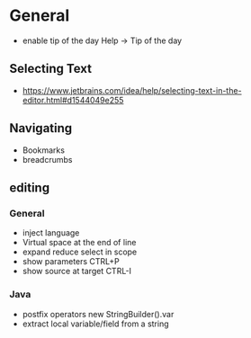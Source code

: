 # General
- enable tip of the day Help -> Tip of the day
## Selecting Text
- https://www.jetbrains.com/idea/help/selecting-text-in-the-editor.html#d1544049e255
## Navigating 
- Bookmarks
- breadcrumbs
## editing 
### General
- inject language
- Virtual space at the end of line
- expand reduce select in scope
- show parameters CTRL+P
- show source at target CTRL-I
### Java
- postfix operators new StringBuilder().var 
- extract local variable/field from a string
